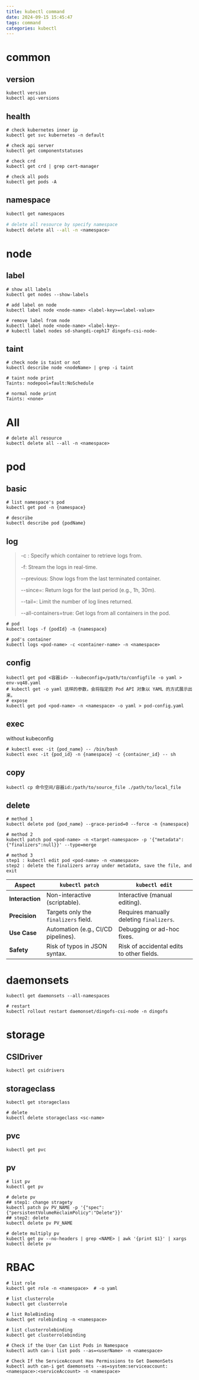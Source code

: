 ```yaml
---
title: kubectl command
date: 2024-09-15 15:45:47
tags: command
categories: kubectl
---
```


# common

##  version

```shell
kubectl version
kubectl api-versions
```

## health

```shell
# check kubernetes inner ip 
kubectl get svc kubernetes -n default

# check api server
kubectl get componentstatuses

# check crd
kubectl get crd | grep cert-manager

# check all pods
kubectl get pods -A
```

## namespace

```bash
kubectl get namespaces

# delete all resource by specify namespace
kubectl delete all --all -n <namespace>
```

# node

## label

```shell
# show all labels
kubectl get nodes --show-labels

# add label on node
kubectl label node <node-name> <label-key>=<label-value>

# remove label from node
kubectl label node <node-name> <label-key>-
# kubectl label nodes sd-shangdi-ceph17 dingofs-csi-node-
```

## taint

```shell
# check node is taint or not
kubectl describe node <nodeName> | grep -i taint

# taint node print
Taints: nodepool=fault:NoSchedule

# normal node print
Taints: <none>
```

# All

```shell
# delete all resource
kubectl delete all --all -n <namespace>
```

# pod

## basic

```shell
# list namespace's pod
kubectl get pod -n {namespace}

# describe
kubectl describe pod {podName}
```

## log

> -c <container-name>: Specify which container to retrieve logs from.
>
> -f: Stream the logs in real-time.
>
> --previous: Show logs from the last terminated container.
>
> --since=<duration>: Return logs for the last period (e.g., 1h, 30m).
>
> --tail=<lines>: Limit the number of log lines returned.
>
> --all-containers=true: Get logs from all containers in the pod.

```shell
# pod
kubectl logs -f {podId} -n {namespace}

# pod's container
kubectl logs <pod-name> -c <container-name> -n <namespace>
```

## config

```shell
kubectl get pod <容器id> --kubeconfig=/path/to/configfile -o yaml > env-vq48.yaml
# kubectl get -o yaml 这样的参数，会将指定的 Pod API 对象以 YAML 的方式展示出来。
# expose
kubectl get pod <pod-name> -n <namespace> -o yaml > pod-config.yaml
```

## exec

without kubeconfig

```shell
# kubectl exec -it {pod_name} -- /bin/bash
kubectl exec -it {pod_id} -n {namespace} -c {container_id} -- sh
```

## copy

```shell
kubectl cp 命令空间/容器id:/path/to/source_file ./path/to/local_file
```

## delete

```shell
# method 1
kubectl delete pod {pod_name} --grace-period=0 --force -n {namespace}

# method 2
kubectl patch pod <pod-name> -n <target-namespace> -p '{"metadata":{"finalizers":null}}' --type=merge

# method 3
step1 : kubectl edit pod <pod-name> -n <namespace>
step2 : delete the finalizers array under metadata, save the file, and exit
```

| **Aspect**      | **`kubectl patch`**                  | **`kubectl edit`**                        |
| --------------- | ------------------------------------ | ----------------------------------------- |
| **Interaction** | Non-interactive (scriptable).        | Interactive (manual editing).             |
| **Precision**   | Targets only the `finalizers` field. | Requires manually deleting `finalizers`.  |
| **Use Case**    | Automation (e.g., CI/CD pipelines).  | Debugging or ad-hoc fixes.                |
| **Safety**      | Risk of typos in JSON syntax.        | Risk of accidental edits to other fields. |

# daemonsets

```shell
kubectl get daemonsets --all-namespaces

# restart 
kubectl rollout restart daemonset/dingofs-csi-node -n dingofs
```

# storage

## CSIDriver

```shell
kubectl get csidrivers
```

## storageclass

```shell
kubectl get storageclass

# delete 
kubectl delete storageclass <sc-name>
```

## pvc

```shell
kubectl get pvc
```

## pv

```shell
# list pv
kubectl get pv

# delete pv
## step1: change stragety
kubectl patch pv PV_NAME -p '{"spec":{"persistentVolumeReclaimPolicy":"Delete"}}'
## step2: delete
kubectl delete pv PV_NAME

# delete multiply pv
kubectl get pv --no-headers | grep <NAME> | awk '{print $1}' | xargs kubectl delete pv
```

# RBAC

```shell
# list role
kubectl get role -n <namespace>  # -o yaml

# list clusterrole
kubectl get clusterrole

# list RoleBinding
kubectl get rolebinding -n <namespace>

# list clusterrolebinding
kubectl get clusterrolebinding

# Check if the User Can List Pods in Namespace
kubectl auth can-i list pods --as=<userName> -n <namespace>

# Check If the ServiceAccount Has Permissions to Get DaemonSets
kubectl auth can-i get daemonsets --as=system:serviceaccount:<namespace>:<serviceAccount> -n <namespace>
```

